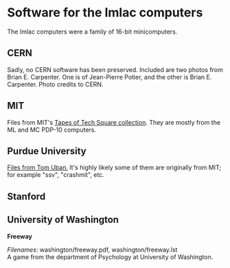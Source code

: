 # Software for the Imlac computers

The Imlac computers were a family of 16-bit minicomputers.

## CERN

Sadly, no CERN software has been preserved.  Included are two photos
from Brian E. Carpenter.  One is of Jean-Pierre Potier, and the other
is Brian E. Carpenter.  Photo credits to CERN.

## MIT

Files from MIT's [Tapes of Tech Square
collection](https://archivesspace.mit.edu/repositories/2/resources/1265).
They are mostly from the ML and MC PDP-10 computers.

## Purdue University

[Files from Tom Uban.](http://www.ubanproductions.com/imlac_sw.html)
It's highly likely some of them are originally from MIT; for example
"ssv", "crashmit", etc.

## Stanford

## University of Washington

**Freeway**

*Filenames*: washington/freeway.pdf, washington/freeway.lst  
A game from the department of Psychology at University of Washington.
